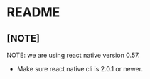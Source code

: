 # README
 
## [NOTE]
NOTE: we are using react native version 0.57.
- Make sure react native cli is 2.0.1 or newer.
